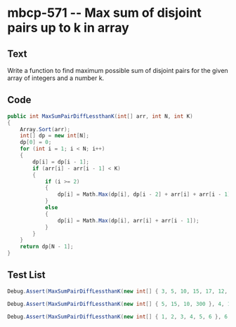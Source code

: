 # mbcp-571 -- Max sum of disjoint pairs up to k in array

## Text

Write a function to find maximum possible sum of disjoint pairs for the given array of integers and a number k.

## Code

```csharp
public int MaxSumPairDiffLessthanK(int[] arr, int N, int K) 
{
    Array.Sort(arr);
    int[] dp = new int[N];
    dp[0] = 0;
    for (int i = 1; i < N; i++) 
    {
        dp[i] = dp[i - 1];
        if (arr[i] - arr[i - 1] < K) 
        {
            if (i >= 2) 
            {
                dp[i] = Math.Max(dp[i], dp[i - 2] + arr[i] + arr[i - 1]);
            } 
            else 
            {
                dp[i] = Math.Max(dp[i], arr[i] + arr[i - 1]);
            }
        }
    }
    return dp[N - 1];
}
```

## Test List

```csharp
Debug.Assert(MaxSumPairDiffLessthanK(new int[] { 3, 5, 10, 15, 17, 12, 9 }, 7, 4) == 62);
```

```csharp
Debug.Assert(MaxSumPairDiffLessthanK(new int[] { 5, 15, 10, 300 }, 4, 12) == 25);
```

```csharp
Debug.Assert(MaxSumPairDiffLessthanK(new int[] { 1, 2, 3, 4, 5, 6 }, 6, 6) == 21);
```
